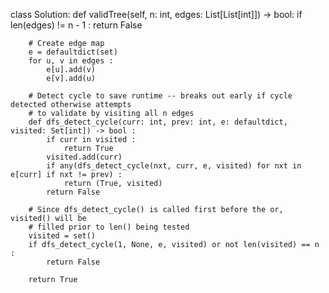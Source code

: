 class Solution:
def validTree(self, n: int, edges: List[List[int]]) -> bool:
if len(edges) != n - 1 :
return False

        # Create edge map
        e = defaultdict(set)
        for u, v in edges :
            e[u].add(v)
            e[v].add(u)

        # Detect cycle to save runtime -- breaks out early if cycle detected otherwise attempts
        # to validate by visiting all n edges
        def dfs_detect_cycle(curr: int, prev: int, e: defaultdict, visited: Set[int]) -> bool :
            if curr in visited :
                return True
            visited.add(curr)
            if any(dfs_detect_cycle(nxt, curr, e, visited) for nxt in e[curr] if nxt != prev) :
                return (True, visited)
            return False

        # Since dfs_detect_cycle() is called first before the or, visited() will be
        # filled prior to len() being tested
        visited = set()
        if dfs_detect_cycle(1, None, e, visited) or not len(visited) == n :
            return False

        return True
